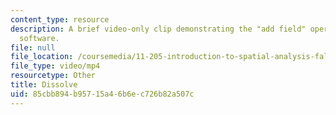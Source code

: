 ```yaml
---
content_type: resource
description: A brief video-only clip demonstrating the "add field" operation in ArcGIS
  software.
file: null
file_location: /coursemedia/11-205-introduction-to-spatial-analysis-fall-2019/85cbb894b95715a46b6ec726b82a507c_MIT11_205F19_dissolve.mp4
file_type: video/mp4
resourcetype: Other
title: Dissolve
uid: 85cbb894-b957-15a4-6b6e-c726b82a507c
---
```

